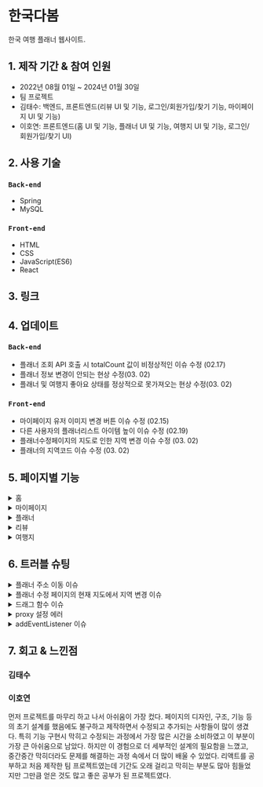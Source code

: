 # 한국다봄 
한국 여행 플래너 웹사이트.
## 1. 제작 기간 & 참여 인원
- 2022년 08월 01일 ~ 2024년 01월 30일
- 팀 프로젝트
- 김태수: 백엔드, 프론트엔드(리뷰 UI 및 기능, 로그인/회원가입/찾기 기능, 마이페이지 UI 및 기능)
- 이호연: 프론트엔드(홈 UI 및 기능, 플래너 UI 및 기능, 여행지 UI 및 기능, 로그인/회원가입/찾기 UI)
## 2. 사용 기술
### `Back-end`
- Spring
- MySQL
### `Front-end`
- HTML
- CSS
- JavaScript(ES6)
- React
## 3. 링크
## 4. 업데이트
### `Back-end`
- 플래너 조회 API 호출 시 totalCount 값이 비정상적인 이슈 수정 (02.17)
- 플래너 정보 변경이 안되는 현상 수정(03. 02)
- 플래너 및 여행지 좋아요 상태를 정상적으로 못가져오는 현상 수정(03. 02)
### `Front-end`
- 마이페이지 유저 이미지 변경 버튼 이슈 수정 (02.15)
- 다른 사용자의 플래너리스트 아이템 높이 이슈 수정 (02.19)
- 플래너수정페이지의 지도로 인한 지역 변경 이슈 수정 (03. 02)
- 플래너의 지역코드 이슈 수정 (03. 02)

## 5. 페이지별 기능
<details>
<summary>홈</summary>
<div markdown="1">

  - 한국다봄의 서비스를 소개합니다.  
  - 추천 수가 많은 플래너 리스트를 나열하고, 선택 시 해당 플래너 정보 페이지로 이동합니다.  
  - 추천 수가 많은 리뷰 리스트를 나열하고, 선택 시 해당 리뷰 페이지로 이동합니다.  
  - 임의의 여행지를 나열합니다.  
</div>
</details>

<details>
<summary>마이페이지</summary>
<div markdown="1">


https://github.com/taesooooo/Planner-Front/assets/46530081/abb620ad-b601-47f0-8cd9-d606d6c9550f

  - 사용자의 정보를 표시하고 수정 할 수 있습니다.
  - 사용자가 좋아요한 플래너 및 여행지 리스트를 표시합니다.
</div>
</details>

<details>
<summary>플래너</summary>
<div markdown="1">
1. 플래너 리스트 페이지
  
![plannerList-ezgif com-video-to-gif-converter](https://github.com/hoooooyeon/todolist/assets/92985196/86b83c27-f4e4-4e7f-a7fb-84a2ab77844f)

- 나의 플래너 리스트를 나열하고, 선택 시 해당 플래너 정보 페이지로 이동합니다.
- 플래너 생성 버튼을 눌러 플래너를 생성하고, 플래너 수정 페이지로 이동합니다.
- 다른 사용자의 플래너 리스트를 나열하고, 선택시 해당 플래너 정보 페이지로 이동합니다.
- 지역, 정렬, 키워드 조건을 통해 플래너를 검색할 수 있습니다.

2. 플래너 정보 페이지

![plannerInfo-ezgif com-video-to-gif-converter](https://github.com/hoooooyeon/todolist/assets/92985196/809e092a-74c2-479c-b051-29b17bd40b54)
   
- 관리 버튼을 눌러 플래너 정보 수정, 플래너 루트 수정, 멤버 관리, 플래너 삭제를 할 수 있습니다.
- 지도를 통해 여행 경로를 알 수 있습니다.
- 일정표를 통해 날짜별 여행 일정을 확인할 수 있습니다.
- 플래너 이름, 여행 일정, 여행 멤버, 여행 비용을 보여줍니다.
- 현재 사용자의 플래너라면 메모를 통해 글을 작성할 수 있습니다.

4. 플래너 수정 페이지


![plannerEdit-ezgif com-video-to-gif-converter](https://github.com/hoooooyeon/todolist/assets/92985196/6bfbb40c-dfd2-4169-a880-fbe597c86fcc)
   
- 메뉴 버튼을 눌러 플래너 정보 수정, 멤버 관리를 할 수 있습니다.
- 날짜를 눌러 여행 시작일을 선택합니다.
- 여행 날짜를 추가하고, 해당 날짜에 여행지 리스트에 있는 여행지를 추가할 수 있습니다.
- 지역별, 카테고리별 여행지 리스트를 나열하고, 키워드 조건을 통해 여행지를 검색할 수 있습니다.
- 지도에 여행지와 여행 경로를 나타냅니다.
- 모든 일정 및 사용 방법을 확인할 수 있고, 일정 저장을 통해 완성된 플래너를 확인할 수 있습니다.
</div>
</details>


<details>
<summary>리뷰</summary>
<div markdown="1">
1. 리뷰 리스트 페이지, 리뷰 페이지
  
https://github.com/taesooooo/Planner-Front/assets/46530081/290f2dfc-d822-4dc3-9747-858b652208e2

- 사용자들이 만든 여행지 플래너를 바탕으로 해당 여행지 플래너의 후기를 작성한 리스트를 나열합니다.
- 사용자가 작성한 리뷰 페이지를 나타냅니다. 작성자는 수정 또는 삭제할 수 있습니다.
- 리뷰에 관한 댓글을 작성 할 수 있습니다.

2. 리뷰 수정 페이지

https://github.com/taesooooo/Planner-Front/assets/46530081/08575cc2-c554-406c-8883-4c188430643a
- 사용자가 작성한 리뷰를 수정합니다.
</div>
</details>


<details>
<summary>여행지</summary>
<div markdown="1">

![spot-ezgif com-video-to-gif-converter](https://github.com/hoooooyeon/todolist/assets/92985196/c6f601fb-62f4-40ec-ba72-5560e16bcd56)
  
- 유명 여행지 슬라이드를 보여줍니다.
- 여행지 리스트를 나열합니다.
- 지역, 카테고리, 키워드 조건을 통해 여행지를 검색할 수 있습니다.
</div>
</details>

## 6. 트러블 슈팅
<details>
<summary>플래너 주소 이동 이슈</summary>
<div markdown="1">
  
플래너 페이지는 플래너 리스트를 나열하는 리스트 페이지, 하나의 플래너를 보여주는 정보 페이지, 플래너를 수정하는 수정 페이지 이렇게 3개로 나뉘어져 있습니다.  
각 페이지는 아래와 같은 이동 동선을 생각하였습니다.

- 플래너 리스트에서 선택한 플래너 정보로 이동.
- 플래너 정보에서 일정을 수정하기 위해 플래너 수정으로 이동.
- 수정을 완료하면 다시 플래너 정보로 이동.
- 플래너를 삭제하면 플래너 리스트로 이동.

이 과정에서 플래너를 가져오지 못하였을 때나 에러가 발생했을 때, 주소 이동을 막기 위해서 아래와 같은 이동 조건을 생각하였습니다.

- 에러가 발생하지 않고, 플래너 정보가 있을 때만 이동.
- 플래너 리스트에서 선택한 플래너가 성공적으로 로드된 후에 플래너 정보로 이동
- 플래너가 성공적으로 삭제된 후에 플래너 리스트로 이동

~~~javascript
// plannerListContainer.jsx
  useEffect(() => { // 주소 이동
        if (planner !== false && Object.keys(planner).length <= 0 && plannerId && pType === 2) {
            history.push(`/Planners/edit/${plannerId}`);
        } else if (planner !== false && Object.keys(planner).length <= 0 && plannerId && pType === 1) {
            history.push(`/Planners/${plannerId}`);
        }
    }, [plannerId]);

// plannerInfoContainer.jsx
    useEffect(() => { // 페이지 접근 제어
        if (planner === false) {
            history.push('/Planners');
        }
    }, [history, planner, plannerId]);

// plannerEditContainer.jsx
    useEffect(() => { // 페이지 접근 제어
        if (!accountId) {
            history.push('/Planners');
        } else if (planner === false) {
            history.push(`/Planners/${params.plannerId}`);
        } else if (Object.keys(planner).length > 0 && accountId !== planner.accountId) {
            history.push(`/Planners/${params.plannerId}`);
        }
    }, [history, accountId, account, planner]);
~~~

</div>
</details>

<details>
<summary>플래너 수정 페이지의 현재 지도에서 지역 변경 이슈</summary>
<div markdown="1">
  
플래너 수정 페이지의 지도에는 현재 보이는 위치의 지역 관련 여행지 리스트를 보여줍니다.  
지역을 최신화하는 조건은 마우스로 지도를 이동하다 클릭을 떼었을 때(mouseup)를 기점으로 최신화 됩니다.  

이 과정에서 마우스가 처음부터 지도 위에 있지 않고 리스트 위에서 클릭한 뒤(mousedown) 지도 위에서 클릭을 떼었을 때(mouseup)에도 지역이 최신화가 되는 문제가 발생하였습니다.  
이를 막기 위해 지도 위에서 마우스를 클릭 했을 때를 확인하는 코드를 추가하고 이 경우에만 지역이 최신화가 되도록 수정하였습니다.
  
~~~javascript
// editMap.jsx
const [areaBool, setAreaBool] = useState();
const getAreaBool = useCallback((bool) => {
        setAreaBool(bool);
    });

    useEffect(() => { // 지도 중심 좌표 얻기
        if (map) {
            kakao.maps.event.addListener(map, 'mouseup', getMapCenter);
            kakao.maps.event.addListener(map, 'mousedown', () => getAreaBool(true));
            kakao.maps.event.addListener(map, 'mouseup', () => getAreaBool(false));
        }
    }, [map, getMapCenter, kakao.maps.event]);

    useEffect(() => { // 중심 좌표를 통해 현재 지역 구하기
           if (map && areaBool) {
            let arr = [];
            let polyline;
            let coordArr = [];
            let minCoord;
            let num;
            if (centerCoord) {
                areaArr.map((a) => {
                    arr = [
                        new kakao.maps.LatLng(centerCoord.Lat, centerCoord.Lng),
                        new kakao.maps.LatLng(a.coord.Lat, a.coord.Lng),
                    ];
                    polyline = new kakao.maps.Polyline({
                        path: arr, // 선을 구성하는 좌표배열 입니다
                    });
                    coordArr = [...coordArr, polyline.getLength()];


                    minCoord = Math.min(...coordArr);
                    num = coordArr.findIndex((c) => c === minCoord);
                    return coordArr;
                });
                onChangeAreaIndex(areaArr[num].code);
            }
        }
    }, [centerCoord, kakao.maps.LatLng, kakao.maps.Polyline, map]);
~~~

</div>
</details>

<details>
<summary>드래그 함수 이슈</summary>
<div markdown="1">
  
날짜나 여행지 순서를  변경하기 위해선 마우스로 드래그하여 변경할 위치에 내려놓는 방법을 사용합니다.   
이 때 내려놓는 위치가 자연스럽게 벌어지는 모션이 필요하기 때문에 요소의 높이를 구해야 했습니다.  
이 과정에서 높이를 구할 요소에 useRef가 연결되지 않아 구현에 문제가 생겼고, useRef 자체를 드래그 함수 내부로 이동시키고 getBoundingClientRect()를 사용하여 해결하였습니다.

~~~javascript
// itemDrag.js
export function DragFunction() { // 드래그 앤 드롭
(...)
    const dragTarget = useRef();
(...)

function onDragStart({ e, item, items, scrollTop, onChangeCurItem, onCloneElement, onChangeStyle }) {
        setIsDrag(true);

        onChangeCurItem(item);

        // 순서 이동 모션
        // 드래그시 반투명 이미지 제거
        let img = new Image();
        e.dataTransfer.setDragImage(img, 10, 10);

        // 드래그되는 요소
        dragTarget.current = e.currentTarget;
        dragTarget.current.style.zIndex = '101';

        const computedStyle = getComputedStyle(dragTarget.current);
        const marginBottom = parseInt(computedStyle.marginBottom);
        const height = dragTarget.current.getBoundingClientRect().height;
        itemHeight.current = height + marginBottom;
        initialScrollTop.current = scrollTop.current ? scrollTop.current : 0;

        // 마우스 포인터 좌표
        posY.current = e.clientY;

        // 순서 이동 기능
        dragItem.current = item;
        dragItemIndex.current = getElementIndex(item, items);

        onCloneElement();
        onChangeStyle(itemHeight.current * (dragItemIndex.current - items.length));
}
~~~
</div>
</details>

<details>
<summary>proxy 설정 에러</summary>
<div markdown="1">
  
프록시(proxy)란, 웹팩 개발 서버에서 지원하는 기능으로, 개발 서버로 요청하는 API들을 우리가 프록시로 정해둔 서버로 그대로 전달해 주고 그 응답을 웹 애플리케이션에서 사용할 수 있게 해주는 기능입니다.  
CRA에서 만든 프로젝트에서 프록시를 설정할 때는 package.json 파일을 수정해주면 됩니다.

~~~
// package.json 
{ 	
... 
}, 	
"proxy": "http://localhost:4000/" 
}
~~~

해당 에러 발생으로, package.json에 추가했던 코드는 지우고 src에 setupProxy.js 파일을 생성한 뒤 다음 코드를 입력하여 해결하였습니다.

~~~
Invalid options object. Dev Server has been initialized using an options object that does not match the API schema.
~~~

~~~javascript
const { createProxyMiddleware } = require('http-proxy-middleware');

module.exports = function (app) {
    app.use(
        '/api',
        createProxyMiddleware({
            target: 'http://localhost:8080/planner',
            changeOrigin: true,
        }),
    );
};

~~~
</div>
</details>

<details>
<summary>addEventListener 이슈</summary>
<div markdown="1">
  
헤더에 스크롤시 그림자 이펙트를 주기 위한 코드를 작성하였습니다.  
그런데 맨 처음 렌더링된 페이지를 제외하고 그 다음 페이지부터 스크롤할 때 오류가 발생하였습니다.  

addEventListener로 추가된 함수는 컴포넌트가 지워져도 함수는 지워지지 않고 계속 남게 됩니다.  
그리고 이 남아있는 함수는 다른 컴포넌트로 넘어가서도 계속 실행이 되면서 이러한 이슈가 발생하게 됩니다.  
즉 첫 페이지의 헤더에 설정한 ref는 다음 페이지로 넘어가면서 사라지게 되는데 이 ref를 지워지지 않은 함수(onScroll)가 계속 사용하려 하면서 이슈가 발생하게 된 것입니다.  
해결방법으로, removeEventListener로 남아있는 함수를 제거해 주었습니다.

~~~javascript
 return () => { window.removeEventListener('scroll', onScroll); };
~~~

</div>
</details>



## 7. 회고 & 느낀점
### 김태수
### 이호연
먼저 프로젝트를 마무리 하고 나서 아쉬움이 가장 컸다. 페이지의 디자인, 구조, 기능 등의 초기 설계를 했음에도 불구하고 제작하면서 수정되고 추가되는 사항들이 많이 생겼다. 
특히 기능 구현시 막히고 수정되는 과정에서 가장 많은 시간을 소비하였고 이 부분이 가장 큰 아쉬움으로 남았다. 
하지만 이 경험으로 더 세부적인 설계의 필요함을 느꼈고, 중간중간 막히더라도 문제를 해결하는 과정 속에서 더 많이 배울 수 있었다.
리액트를 공부하고 처음 제작한 팀 프로젝트였는데 기간도 오래 걸리고 막히는 부분도 많아 힘들었지만 그만큼 얻은 것도 많고 좋은 공부가 된 프로젝트였다.


